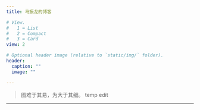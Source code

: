 ```yaml
---
title: 马振龙的博客

# View.
#   1 = List
#   2 = Compact
#   3 = Card
view: 2

# Optional header image (relative to `static/img/` folder).
header:
  caption: ""
  image: ""

---
```


> 图难于其易，为大于其细。
temp edit
---

<!-- ## _Table of Contents_ -->




<!-- - [New Post](newblog/) -->